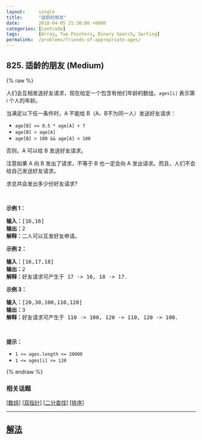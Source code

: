 ```yaml
---
layout:     single
title:      "适龄的朋友"
date:       2018-04-05 21:30:00 +0800
categories: [Leetcode]
tags:       [Array, Two Pointers, Binary Search, Sorting]
permalink:  /problems/friends-of-appropriate-ages/
---
```


## 825. 适龄的朋友 (Medium)

{% raw %}

<p>人们会互相发送好友请求，现在给定一个包含有他们年龄的数组，<code>ages[i]</code> 表示第 i 个人的年龄。</p>

<p>当满足以下任一条件时，A 不能给 B（A、B不为同一人）发送好友请求：</p>

<ul>
	<li><code>age[B] <= 0.5 * age[A] + 7</code></li>
	<li><code>age[B] > age[A]</code></li>
	<li><code>age[B] > 100 && age[A] < 100</code></li>
</ul>

<p>否则，A 可以给 B 发送好友请求。</p>

<p>注意如果 A 向 B 发出了请求，不等于 B 也一定会向 A 发出请求。而且，人们不会给自己发送好友请求。 </p>

<p>求总共会发出多少份好友请求?</p>

<p> </p>

<p><strong>示例 1：</strong></p>

<pre>
<strong>输入：</strong>[16,16]
<strong>输出：</strong>2
<strong>解释：</strong>二人可以互发好友申请。
</pre>

<p><strong>示例 2：</strong></p>

<pre>
<strong>输入：</strong>[16,17,18]
<strong>输出：</strong>2
<strong>解释：</strong>好友请求可产生于 17 -> 16, 18 -> 17.</pre>

<p><strong>示例 3：</strong></p>

<pre>
<strong>输入：</strong>[20,30,100,110,120]
<strong>输出：</strong>3
<strong>解释：</strong>好友请求可产生于 110 -> 100, 120 -> 110, 120 -> 100.
</pre>

<p> </p>

<p><strong>提示：</strong></p>

<ul>
	<li><code>1 <= ages.length <= 20000</code></li>
	<li><code>1 <= ages[i] <= 120</code></li>
</ul>

{% endraw %}

### 相关话题
  [[数组](https://github.com/openset/leetcode/tree/master/tag/array/README.md)]
  [[双指针](https://github.com/openset/leetcode/tree/master/tag/two-pointers/README.md)]
  [[二分查找](https://github.com/openset/leetcode/tree/master/tag/binary-search/README.md)]
  [[排序](https://github.com/openset/leetcode/tree/master/tag/sorting/README.md)]

---

## [解法](https://github.com/openset/leetcode/tree/master/problems/friends-of-appropriate-ages)
